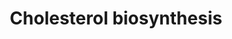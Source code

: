 ---
annotations:
- type: Pathway Ontology
  value: cholesterol biosynthetic pathway
authors:
- MaintBot
- Thomas
- Christine Chichester
- Mkutmon
- Khanspers
- Egonw
- Eweitz
description: 'Cholesterol is a waxy steroid metabolite found in the cell membranes
  and transported in the blood plasma of all animals. It is an essential structural
  component of mammalian cell membranes, where it is required to establish proper
  membrane permeability and fluidity. In addition, cholesterol is an important component
  for the manufacture of bile acids, steroid hormones, and several fat-soluble vitamins.
  Cholesterol is the principal sterol synthesized by animals, but small quantities
  are synthesized in other eukaryotes, such as plants and fungi. It is almost completely
  absent among prokaryotes, which include bacteria.  Source: [[wikipedia:Cholesterol|Wikipedia]]'
last-edited: 2021-05-27
organisms:
- Bos taurus
redirect_from:
- /index.php/Pathway:WP1070
- /instance/WP1070
schema-jsonld:
- '@context': https://schema.org/
  '@id': https://wikipathways.github.io/pathways/WP1070.html
  '@type': Dataset
  creator:
    '@type': Organization
    name: WikiPathways
  description: 'Cholesterol is a waxy steroid metabolite found in the cell membranes
    and transported in the blood plasma of all animals. It is an essential structural
    component of mammalian cell membranes, where it is required to establish proper
    membrane permeability and fluidity. In addition, cholesterol is an important component
    for the manufacture of bile acids, steroid hormones, and several fat-soluble vitamins.
    Cholesterol is the principal sterol synthesized by animals, but small quantities
    are synthesized in other eukaryotes, such as plants and fungi. It is almost completely
    absent among prokaryotes, which include bacteria.  Source: [[wikipedia:Cholesterol|Wikipedia]]'
  keywords:
  - Lanosterin
  - Geranyl-PP
  - HMG-CoA
  - Mevalonic acid-5P
  - CYP51A1
  - (S)-2,3-Epoxysqualene
  - HMGCR
  - HMGCS1
  - MVK
  - Cholesterol
  - SC4MOL
  - SQLE
  - FDFT1
  - DHCR7
  - Mevalonic acid 5-pyrophosphate
  - SC5DL
  - IDI1
  - farnesyl pyrophosphate
  - PMVK
  - Mevalonic acid
  - Dimethylallylpyrophosphate
  - 7-Dehydrocholesterol
  - LSS
  - isopentenyl pyrophosphate
  - MVD
  - Acetyl-CoA
  - FDPS
  - NSDHL
  - Squalene
  - Lathosterol
  license: CC0
  name: Cholesterol biosynthesis
seo: CreativeWork
title: Cholesterol biosynthesis
wpid: WP1070
---